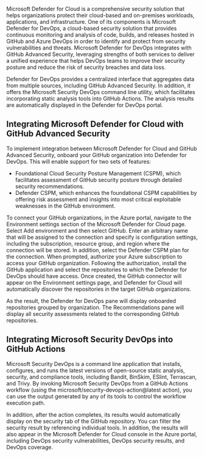 Microsoft Defender for Cloud is a comprehensive security solution that helps organizations protect their cloud-based and on-premises workloads, applications, and infrastructure. One of its components is Microsoft Defender for DevOps, a cloud-based security solution that provides continuous monitoring and analysis of code, builds, and releases hosted in GitHub and Azure DevOps in order to identify and protect from security vulnerabilities and threats. Microsoft Defender for DevOps integrates with GitHub Advanced Security, leveraging strengths of both services to deliver a unified experience that helps DevOps teams to improve their security posture and reduce the risk of security breaches and data loss.

Defender for DevOps provides a centralized interface that aggregates data from multiple sources, including GitHub Advanced Security. In addition, it offers the Microsoft Security DevOps command line utility, which facilitates incorporating static analysis tools into GitHub Actions. The analysis results are automatically displayed in the Defender for DevOps portal.

## Integrating Microsoft Defender for Cloud with GitHub Advanced Security

To implement integration between Microsoft Defender for Cloud and GitHub Advanced Security, onboard your GitHub organization into Defender for DevOps. This will enable support for two sets of features:

 -  Foundational Cloud Security Posture Management (CSPM), which facilitates assessment of GitHub security posture through detailed security recommendations.
 -  Defender CSPM, which enhances the foundational CSPM capabilities by offering risk assessment and insights into most critical exploitable weaknesses in the GitHub environment.

To connect your GitHub organizations, in the Azure portal, navigate to the Environment settings section of the Microsoft Defender for Cloud page. Select Add environment and then select GitHub. Enter an arbitrary name that will be assigned to the connection and specify is configuration settings, including the subscription, resource group, and region where the connection will be stored. In addition, select the Defender CSPM plan for the connection. When prompted, authorize your Azure subscription to access your GitHub organization. Following the authorization, install the GitHub application and select the repositories to which the Defender for DevOps should have access. Once created, the GitHub connector will appear on the Environment settings page, and Defender for Cloud will automatically discover the repositories in the target GitHub organizations.

As the result, the Defender for DevOps pane will display onboarded repositories grouped by organization. The Recommendations pane will display all security assessments related to the corresponding GitHub repositories.

## Integrating Microsoft Security DevOps into GitHub Actions

Microsoft Security DevOps is a command line application that installs, configures, and runs the latest versions of open-source static analysis, security, and compliance tools, including Bandit, BinSkim, ESlint, Terrascan, and Trivy. By invoking Microsoft Security DevOps from a GitHub Actions workflow (using the microsoft/security-devops-action@latest action), you can use the output generated by any of its tools to control the workflow execution path.

In addition, after the action completes, its results would automatically display on the security tab of the GitHub repository. You can filter the security result by referencing individual tools. In addition, the results will also appear in the Microsoft Defender for Cloud console in the Azure portal, including DevOps security vulnerabilities, DevOps security results, and DevOps coverage.
